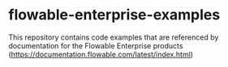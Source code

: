 # flowable-enterprise-examples

This repository contains code examples that are referenced by documentation for the Flowable Enterprise products (https://documentation.flowable.com/latest/index.html)